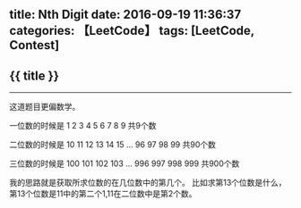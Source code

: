 title: Nth Digit
date: 2016-09-19 11:36:37
categories: 【LeetCode】
tags: [LeetCode, Contest]
---
## {{ title }} ##

---

这道题目更偏数学。

一位数的时候是 1 2 3 4 5 6 7 8 9 共9个数

二位数的时候是 10 11 12 13 14 15 ... 96 97 98 99 共90个数

三位数的时候是 100 101 102 103 ... 996 997 998 999 共900个数

我的思路就是获取所求位数的在几位数中的第几个。 比如求第13个位数是什么，第13个位数是11中的第二个1,11在二位数中是第2个数。